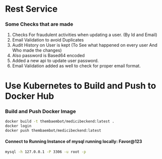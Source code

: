 # Rest Service

### Some Checks that are made

1. Checks For fraudulent activities when updating a user. (By Id and Email)
2. Email Validation to avoid Duplicates
3. Audit History on User is kept (To See what happened on every user And Who made the changes)
4. Also password is Based64 encoded
5. Added a new api to update user password.
6. Email Validation added as well to check for proper email format. 

# Use Kubernetes to Build and Push to Docker Hub

### Build and Push Docker Image

```bash
docker build -t thembaembot/medicibeckend:latest .
docker login
docker push thembaembot/medicibeckend:latest
```
#### Connect to Running Instance of mysql running locally: Favor@123
```bash
mysql -h 127.0.0.1 -P 3306 -u root -p
```